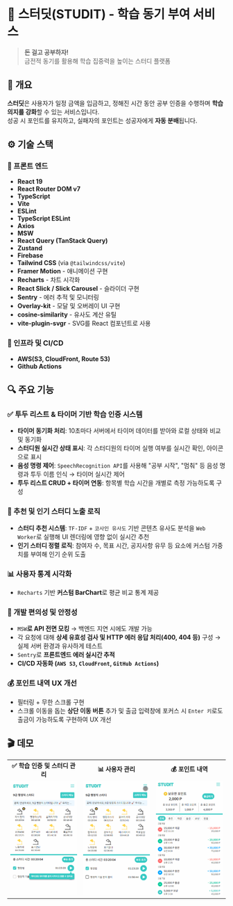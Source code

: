 # 🧠 스터딧(STUDIT) - 학습 동기 부여 서비스

> **돈 걸고 공부하자!**  
> 금전적 동기를 활용해 학습 집중력을 높이는 스터디 플랫폼

## 📌 개요

**스터딧**은 사용자가 일정 금액을 입금하고, 정해진 시간 동안 공부 인증을 수행하며 **학습 의지를 강화**할 수 있는 서비스입니다.  
성공 시 포인트를 유지하고, 실패자의 포인트는 성공자에게 **자동 분배**됩니다.

## ⚙️ 기술 스택

### 🧩 프론트 엔드
- **React 19**
- **React Router DOM v7**
- **TypeScript**
- **Vite**
- **ESLint**
- **TypeScript ESLint**
- **Axios**
- **MSW**
- **React Query (TanStack Query)**
- **Zustand**
- **Firebase**
- **Tailwind CSS** (via `@tailwindcss/vite`)
- **Framer Motion** - 애니메이션 구현
- **Recharts** - 차트 시각화
- **React Slick / Slick Carousel** - 슬라이더 구현
- **Sentry** - 에러 추적 및 모니터링
- **Overlay-kit** - 모달 및 오버레이 UI 구현
- **cosine-similarity** - 유사도 계산 유틸
- **vite-plugin-svgr** - SVG를 React 컴포넌트로 사용
  
### 🚀 인프라 및 CI/CD
- **AWS(S3, CloudFront, Route 53)**
- **Github Actions**

## 🔍 주요 기능

### ✅ 투두 리스트 & 타이머 기반 학습 인증 시스템
- **타이머 동기화 처리**: 10초마다 서버에서 타이머 데이터를 받아와 로컬 상태와 비교 및 동기화
- **스터디원 실시간 상태 표시**: 각 스터디원의 타이머 실행 여부를 실시간 확인, 아이콘으로 표시
- **음성 명령 제어**: `SpeechRecognition API`를 사용해 "공부 시작", "멈춰" 등 음성 명령과 투두 이름 인식 → 타이머 실시간 제어
- **투두 리스트 CRUD + 타이머 연동**: 항목별 학습 시간을 개별로 측정 가능하도록 구성

### 🌟 추천 및 인기 스터디 노출 로직
- **스터디 추천 시스템**: `TF-IDF` + `코사인 유사도` 기반 콘텐츠 유사도 분석을 `Web Worker`로 실행해 UI 렌더링에 영향 없이 실시간 추천
- **인기 스터디 정렬 로직**: 참여자 수, 목표 시간, 공지사항 유무 등 요소에 커스텀 가중치를 부여해 인기 순위 도출

### 📊 사용자 통계 시각화
- `Recharts` 기반 **커스텀 BarChart**로 평균 비교 통계 제공

### 🚀 개발 편의성 및 안정성
- `MSW`**로 API 전면 모킹** → 백엔드 지연 시에도 개발 가능
- 각 요청에 대해 **상세 유효성 검사 및 HTTP 에러 응답 처리(400, 404 등)** 구성 → 실제 서버 환경과 유사하게 테스트
- `Sentry`로 **프론트엔드 에러 실시간 추적**
- **CI/CD 자동화 (`AWS S3`, `CloudFront`, `GitHub Actions`)**

### 💰 포인트 내역 UX 개선
- 필터링 + 무한 스크롤 구현
- 스크롤 이동을 돕는 **상단 이동 버튼** 추가 및 출금 입력창에 포커스 시 `Enter 키`로도 출금이 가능하도록 구현하여 UX 개선

## 🎬 데모

<table>
  <tr>
    <td align="center"><strong>✅ 학습 인증 및 스터디 관리</strong></td>
    <td align="center"><strong>📊 사용자 관리 </strong></td>
    <td align="center"><strong>💰 포인트 내역</strong></td>
  </tr>
  <tr>
    <td><img src="./public/gifs/studit-study-detail.gif" width="250"/></td>
    <td><img src="./public/gifs/studit-my-page.gif" width="250"/></td>
    <td><img src="./public/gifs/studit-point.gif" width="250"/></td>
  </tr>
</table>
